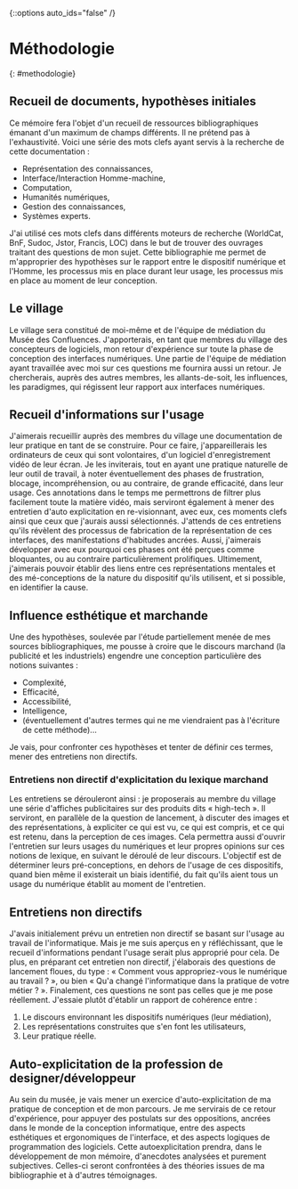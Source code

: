 {::options auto_ids="false" /}

Méthodologie
=
{: #methodologie}

## Recueil de documents, hypothèses initiales
Ce mémoire fera l'objet d'un recueil de ressources bibliographiques émanant d'un maximum de
champs différents. Il ne prétend pas à l'exhaustivité. Voici une série des mots clefs ayant servis à la
recherche de cette documentation :

+ Représentation des connaissances,
+ Interface/Interaction Homme-machine,
+ Computation,
+ Humanités numériques,
+ Gestion des connaissances,
+ Systèmes experts.

J'ai utilisé ces mots clefs dans différents moteurs de recherche (WorldCat, BnF, Sudoc, Jstor,
Francis, LOC) dans le but de trouver des ouvrages traitant des questions de mon sujet.
Cette bibliographie me permet de m'approprier des hypothèses sur le rapport entre le dispositif
numérique et l'Homme, les processus mis en place durant leur usage, les processus mis en place au
moment de leur conception.

## Le village
Le village sera constitué de moi-même et de l'équipe de médiation du Musée des Confluences.
J'apporterais, en tant que membres du village des concepteurs de logiciels, mon retour d'expérience
sur toute la phase de conception des interfaces numériques. Une partie de l'équipe de médiation
ayant travaillée avec moi sur ces questions me fournira aussi un retour. Je chercherais, auprès des
autres membres, les allants-de-soit, les influences, les paradigmes, qui régissent leur rapport aux
interfaces numériques.

## Recueil d'informations sur l'usage
J'aimerais recueillir auprès des membres du village une documentation de leur pratique en tant de se
construire. Pour ce faire, j'appareillerais les ordinateurs de ceux qui sont volontaires, d'un logiciel
d'enregistrement vidéo de leur écran. Je les inviterais, tout en ayant une pratique naturelle de leur
outil de travail, à noter éventuellement des phases de frustration, blocage, incompréhension, ou au
contraire, de grande efficacité, dans leur usage. Ces annotations dans le temps me permettrons de
filtrer plus facilement toute la matière vidéo, mais serviront également à mener des entretien d'auto
explicitation en re-visionnant, avec eux, ces moments clefs ainsi que ceux que j'aurais aussi
sélectionnés. J'attends de ces entretiens qu'ils révèlent des processus de fabrication de la
représentation de ces interfaces, des manifestations d'habitudes ancrées. Aussi, j'aimerais
développer avec eux pourquoi ces phases ont été perçues comme bloquantes, ou au contraire
particulièrement prolifiques. Ultimement, j'aimerais pouvoir établir des liens entre ces
représentations mentales et des mé-conceptions de la nature du dispositif qu'ils utilisent, et si
possible, en identifier la cause.

## Influence esthétique et marchande
Une des hypothèses, soulevée par l'étude partiellement menée de mes sources bibliographiques, me
pousse à croire que le discours marchand (la publicité et les industriels) engendre une conception
particulière des notions suivantes :

+ Complexité,
+ Efficacité,
+ Accessibilité,
+ Intelligence,
+ (éventuellement d'autres termes qui ne me viendraient pas à l'écriture de cette méthode)...

Je vais, pour confronter ces hypothèses et tenter de définir ces termes, mener des entretiens non
directifs.

### Entretiens non directif d'explicitation du lexique marchand
Les entretiens se dérouleront ainsi : je proposerais au membre du village une série d'affiches
publicitaires sur des produits dits « high-tech ». Il serviront, en parallèle de la question de
lancement, à discuter des images et des représentations, à expliciter ce qui est vu, ce qui est
compris, et ce qui est retenu, dans la perception de ces images. Cela permettra aussi d'ouvrir
l'entretien sur leurs usages du numériques et leur propres opinions sur ces notions de lexique, en
suivant le déroulé de leur discours. L'objectif est de déterminer leurs pré-conceptions, en dehors de
l'usage de ces dispositifs, quand bien même il existerait un biais identifié, du fait qu'ils aient tous un
usage du numérique établit au moment de l'entretien.

## Entretiens non directifs
J'avais initialement prévu un entretien non directif se basant sur l'usage au travail de l'informatique.
Mais je me suis aperçus en y réfléchissant, que le recueil d'informations pendant l'usage serait plus
approprié pour cela. De plus, en préparant cet entretien non directif, j'élaborais des questions de
lancement floues, du type : « Comment vous appropriez-vous le numérique au travail ? », ou bien
« Qu'a changé l'informatique dans la pratique de votre métier ? ». Finalement, ces questions ne sont
pas celles que je me pose réellement. J'essaie plutôt d'établir un rapport de cohérence entre :

1. Le discours environnant les dispositifs numériques (leur médiation),
2. Les représentations construites que s'en font les utilisateurs,
3. Leur pratique réelle.

## Auto-explicitation de la profession de designer/développeur
Au sein du musée, je vais mener un exercice d'auto-explicitation de ma pratique de conception et de
mon parcours. Je me servirais de ce retour d'expérience, pour appuyer des postulats sur des
oppositions, ancrées dans le monde de la conception informatique, entre des aspects esthétiques et
ergonomiques de l'interface, et des aspects logiques de programmation des logiciels. Cette autoexplicitation
prendra, dans le développement de mon mémoire, d'anecdotes analysées et purement
subjectives. Celles-ci seront confrontées à des théories issues de ma bibliographie et à d'autres
témoignages.